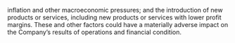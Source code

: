 inflation  and  other  macroeconomic  pressures;  and  the  introduction  of  new  products  or  services,  including  new  products  or
services with lower profit margins. These and other factors could have a materially adverse impact on the Company’s results of
operations and financial condition.